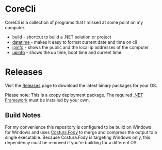 # CoreCli
CoreCli is a collection of programs that I missed at some point on my computer.

* [build](./build/README.md) - shortcut to build a .NET solution or project
* [datetime](./datetime/README.md) - makes it easy to format current date and time on cli
* [ipinfo](./ipinfo/README.md) - shows the public and the local ip addresses of the computer
* [upinfo](./upinfo/README.md) - shows the up time, boot time and current time

# Releases

Visit the [Releases](https://github.com/capjan/CoreCli/releases) page to download the
latest binary packages for your OS. 

Please note: This is a xcopy deployment package. The required 
[.NET Framework](https://dotnet.microsoft.com/download/dotnet-framework) must be installed 
by your own.

## Build Notes
For my convenience this repository is configured to be build on Windows for Windows 
and uses [Costura.Fody](https://github.com/Fody/Costura) to merge and compress the 
output to a single executable. Because Costura.Fody is targeting Windows only,
this dependency must be removed if you're building for a different OS.
